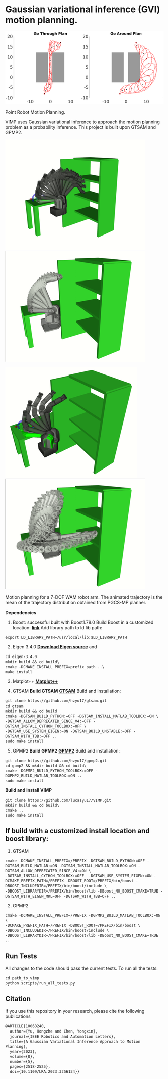 
# Gaussian variational inference (GVI) motion planning.

<img src="comparison.png" width="600">

Point Robot Motion Planning.

VIMP uses Gaussian variational inference to approach the motion planning problem as a probability inference. This project is built upon GTSAM and GPMP2.

<img src="WAM_GVI_RVIZ.gif" height="350" ><img src="WAM1_RVIZ.gif" height="350">

<img src="WAM1_GVI_RVIZ.gif" height="350"><img src="WAM_RVIZ.gif" height="350">

Motion planning for a 7-DOF WAM robot arm. The animated trajectory is the mean of the trajectory distribution obtained from PGCS-MP planner.

**Dependencies**
1. Boost: successful built with Boost1.78.0
Build Boost in a customized location: **[link](https://github.com/hzyu17/technicals/tree/main/C%2B%2B)**
Add library path to ld lib path:
```
export LD_LIBRARY_PATH=/usr/local/lib:$LD_LIBRARY_PATH
```
2. Eigen 3.4.0
**[Download Eigen source](https://gitlab.com/libeigen/eigen/-/releases/3.4.0)**
and 
```
cd eigen-3.4.0
mkdir build && cd build\
cmake -DCMAKE_INSTALL_PREFIX=prefix_path ..\
make install 

```
3. Matplot++
**[Matplot++](https://github.com/alandefreitas/matplotplusplus)**

4. GTSAM 
**Build GTSAM**
**[GTSAM](https://github.com/borglab/gtsam)**
 Build and installation:
 ```
 git clone https://github.com/hzyu17/gtsam.git 
 cd gtsam
 mkdir build && cd build
 cmake -DGTSAM_BUILD_PYTHON:=OFF -DGTSAM_INSTALL_MATLAB_TOOLBOX:=ON \
-DGTSAM_ALLOW_DEPRECATED_SINCE_V4:=OFF -DGTSAM_INSTALL_CYTHON_TOOLBOX:=OFF \
 -DGTSAM_USE_SYSTEM_EIGEN:=ON -DGTSAM_BUILD_UNSTABLE:=OFF -DGTSAM_WITH_TBB:=OFF .. 
 sudo make install
 ```

5. GPMP2
**Build GPMP2**
**[GPMP2](https://github.com/gtrll/gpmp2)**
Build and installation:
 ```
 git clone https://github.com/hzyu17/gpmp2.git
 cd gpmp2 && mkdir build && cd build\
 cmake -DGPMP2_BUILD_PYTHON_TOOLBOX:=OFF -DGPMP2_BUILD_MATLAB_TOOLBOX:=ON .. 
 sudo make install 
 ```

**Build and install VIMP**
```
git clone https://github.com/lucasyu17/VIMP.git
mkdir build && cd build\
cmake .. 
sudo make install 
```


## If build with a customized install location and boost library:
1. GTSAM
```
cmake -DCMAKE_INSTALL_PREFIX=/PREFIX -DGTSAM_BUILD_PYTHON:=OFF -DGTSAM_BUILD_MATLAB:=ON -DGTSAM_INSTALL_MATLAB_TOOLBOX:=ON -DGTSAM_ALLOW_DEPRECATED_SINCE_V4:=ON \
-DGTSAM_INSTALL_CYTHON_TOOLBOX:=OFF  -DGTSAM_USE_SYSTEM_EIGEN:=ON -DCMAKE_PREFIX_PATH=/PREFIX -DBOOST_ROOT=/PREFIX/bin/boost -DBOOST_INCLUDEDIR=/PREFIX/bin/boost/include \
-DBOOST_LIBRARYDIR=/PREFIX/bin/boost/lib -DBoost_NO_BOOST_CMAKE=TRUE -DGTSAM_WITH_EIGEN_MKL=OFF -DGTSAM_WITH_TBB=OFF ..
```
2. GPMP2
```
cmake -DCMAKE_INSTALL_PREFIX=/PREFIX -DGPMP2_BUILD_MATLAB_TOOLBOX:=ON \
-DCMAKE_PREFIX_PATH=/PREFIX -DBOOST_ROOT=/PREFIX/bin/boost \
-DBOOST_INCLUDEDIR=/PREFIX/bin/boost/include \
-DBOOST_LIBRARYDIR=/PREFIX/bin/boost/lib -DBoost_NO_BOOST_CMAKE=TRUE ..
```

## Run Tests
All changes to the code should pass the current tests. To run all the tests:
```
cd path_to_vimp
python scripts/run_all_tests.py
```

## Citation
If you use this repository in your research, please cite the following publications
```
@ARTICLE{10068240,
  author={Yu, Hongzhe and Chen, Yongxin},
  journal={IEEE Robotics and Automation Letters}, 
  title={A Gaussian Variational Inference Approach to Motion Planning}, 
  year={2023},
  volume={8},
  number={5},
  pages={2518-2525},
  doi={10.1109/LRA.2023.3256134}}
```
